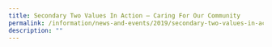 ```yaml
---
title: Secondary Two Values In Action – Caring For Our Community
permalink: /information/news-and-events/2019/secondary-two-values-in-action-caring-for-our-community/
description: ""
---
```

